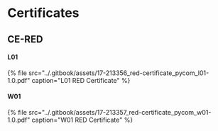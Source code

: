 # Certificates

## CE-RED

#### L01

{% file src="../.gitbook/assets/17-213356\_red-certificate\_pycom\_l01-1.0.pdf" caption="L01 RED Certificate" %}

#### W01

{% file src="../.gitbook/assets/17-213357\_red-certificate\_pycom\_w01-1.0.pdf" caption="W01 RED Certificate" %}

